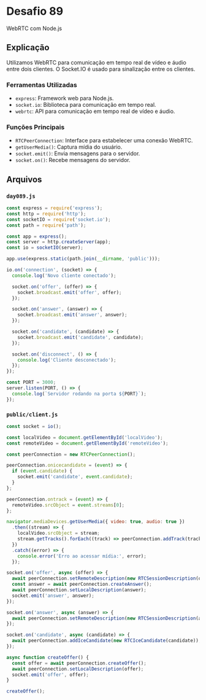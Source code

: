 # Desafio 89

WebRTC com Node.js

## Explicação

Utilizamos WebRTC para comunicação em tempo real de vídeo e áudio entre dois clientes. O Socket.IO é usado para sinalização entre os clientes.

### Ferramentas Utilizadas

- `express`: Framework web para Node.js.
- `socket.io`: Biblioteca para comunicação em tempo real.
- `webrtc`: API para comunicação em tempo real de vídeo e áudio.

### Funções Principais

- `RTCPeerConnection`: Interface para estabelecer uma conexão WebRTC.
- `getUserMedia()`: Captura mídia do usuário.
- `socket.emit()`: Envia mensagens para o servidor.
- `socket.on()`: Recebe mensagens do servidor.

## Arquivos

### `day089.js`

```js
const express = require('express');
const http = require('http');
const socketIO = require('socket.io');
const path = require('path');

const app = express();
const server = http.createServer(app);
const io = socketIO(server);

app.use(express.static(path.join(__dirname, 'public')));

io.on('connection', (socket) => {
  console.log('Novo cliente conectado');

  socket.on('offer', (offer) => {
    socket.broadcast.emit('offer', offer);
  });

  socket.on('answer', (answer) => {
    socket.broadcast.emit('answer', answer);
  });

  socket.on('candidate', (candidate) => {
    socket.broadcast.emit('candidate', candidate);
  });

  socket.on('disconnect', () => {
    console.log('Cliente desconectado');
  });
});

const PORT = 3000;
server.listen(PORT, () => {
  console.log(`Servidor rodando na porta ${PORT}`);
});
```

### `public/client.js`

```js
const socket = io();

const localVideo = document.getElementById('localVideo');
const remoteVideo = document.getElementById('remoteVideo');

const peerConnection = new RTCPeerConnection();

peerConnection.onicecandidate = (event) => {
  if (event.candidate) {
    socket.emit('candidate', event.candidate);
  }
};

peerConnection.ontrack = (event) => {
  remoteVideo.srcObject = event.streams[0];
};

navigator.mediaDevices.getUserMedia({ video: true, audio: true })
  .then((stream) => {
    localVideo.srcObject = stream;
    stream.getTracks().forEach((track) => peerConnection.addTrack(track, stream));
  })
  .catch((error) => {
    console.error('Erro ao acessar mídia:', error);
  });

socket.on('offer', async (offer) => {
  await peerConnection.setRemoteDescription(new RTCSessionDescription(offer));
  const answer = await peerConnection.createAnswer();
  await peerConnection.setLocalDescription(answer);
  socket.emit('answer', answer);
});

socket.on('answer', async (answer) => {
  await peerConnection.setRemoteDescription(new RTCSessionDescription(answer));
});

socket.on('candidate', async (candidate) => {
  await peerConnection.addIceCandidate(new RTCIceCandidate(candidate));
});

async function createOffer() {
  const offer = await peerConnection.createOffer();
  await peerConnection.setLocalDescription(offer);
  socket.emit('offer', offer);
}

createOffer();
```
